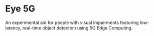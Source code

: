 
# Eye 5G

An experimental aid for people with visual impairments featuring low-latency, real-time object detection using 5G Edge Computing.

